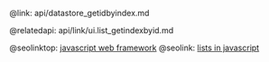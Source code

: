 @link: api/datastore_getidbyindex.md

@relatedapi:
	api/link/ui.list_getindexbyid.md

@seolinktop: [javascript web framework](https://webix.com)
@seolink: [lists in javascript](https://webix.com/widget/list/)